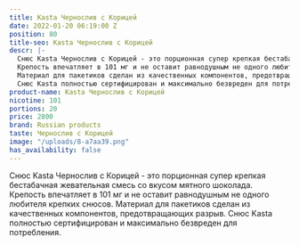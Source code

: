 ```yaml
---
title: Kasta Чернослив с Корицей
date: 2022-01-20 06:19:00 Z
position: 80
title-seo: Kasta Чернослив с Корицей
descr: |-
  Снюс Kasta Чернослив с Корицей - это порционная супер крепкая бестабачная жевательная смесь со вкусом мятного шоколада.
  Крепость впечатляет в 101 мг и не оставит равнодушным не одного любителя крепких снюсов.
  Материал для пакетиков сделан из качественных компонентов, предотвращающих разрыв.
  Снюс Kasta полностью сертифицирован и максимально безвреден для потребления.
product-name: Kasta Чернослив с Корицей
nicotine: 101
portions: 20
price: 2800
brand: Russian products
taste: Чернослив с Корицей
image: "/uploads/8-a7aa39.png"
has_availability: false
---
```


Снюс Kasta Чернослив с Корицей - это порционная супер крепкая бестабачная жевательная смесь со вкусом мятного шоколада.
Крепость впечатляет в 101 мг и не оставит равнодушным не одного любителя крепких снюсов.
Материал для пакетиков сделан из качественных компонентов, предотвращающих разрыв.
Снюс Kasta полностью сертифицирован и максимально безвреден для потребления.